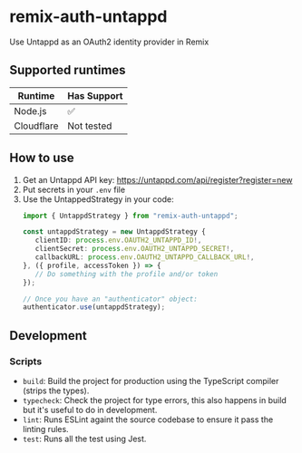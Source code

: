 # remix-auth-untappd

Use Untappd as an OAuth2 identity provider in Remix

## Supported runtimes

| Runtime    | Has Support |
| ---------- | ----------- |
| Node.js    | ✅          |
| Cloudflare | Not tested  |


## How to use

1. Get an Untappd API key: https://untappd.com/api/register?register=new
2. Put secrets in your `.env` file
3. Use the UntappedStrategy in your code: 
   ```typescript
   import { UntappdStrategy } from "remix-auth-untappd";

   const untappdStrategy = new UntappdStrategy {
      clientID: process.env.OAUTH2_UNTAPPD_ID!,
      clientSecret: process.env.OAUTH2_UNTAPPD_SECRET!,
      callbackURL: process.env.OAUTH2_UNTAPPD_CALLBACK_URL!,
   }, ({ profile, accessToken }) => {
      // Do something with the profile and/or token
   });

   // Once you have an "authenticator" object:
   authenticator.use(untappdStrategy);
   ```

## Development

### Scripts

- `build`: Build the project for production using the TypeScript compiler (strips the types).
- `typecheck`: Check the project for type errors, this also happens in build but it's useful to do in development.
- `lint`: Runs ESLint againt the source codebase to ensure it pass the linting rules.
- `test`: Runs all the test using Jest.

